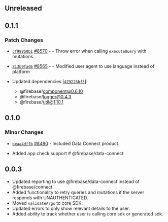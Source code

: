 ## Unreleased

## 0.1.1

### Patch Changes

- [`cf988b0b1`](https://github.com/firebase/firebase-js-sdk/commit/cf988b0b1217a06e5d1b9130d6048178626dac48) [#8570](https://github.com/firebase/firebase-js-sdk/pull/8570) - - Throw error when calling `executeQuery` with mutations

- [`813b9fad6`](https://github.com/firebase/firebase-js-sdk/commit/813b9fad63ff7b8798e4f4e17ccd528a784698d9) [#8565](https://github.com/firebase/firebase-js-sdk/pull/8565) - - Modified user agent to use language instead of platform

- Updated dependencies [[`479226bf3`](https://github.com/firebase/firebase-js-sdk/commit/479226bf3ebd99017bb12fa21440c75715658702)]:
  - @firebase/component@0.6.10
  - @firebase/logger@0.4.3
  - @firebase/util@1.10.1

## 0.1.0

### Minor Changes

- [`beaa4dffb`](https://github.com/firebase/firebase-js-sdk/commit/beaa4dffb7f48cb12ccc6c1d1b7cdc9c3605fc04) [#8480](https://github.com/firebase/firebase-js-sdk/pull/8480) - Included Data Connect product.

* Added app check support # @firebase/data-connect

## 0.0.3

- Updated reporting to use @firebase/data-connect instead of @firebase/connect.
- Added functionality to retry queries and mutations if the server responds with UNAUTHENTICATED.
- Moved `validateArgs` to core SDK.
- Updated errors to only show relevant details to the user.
- Added ability to track whether user is calling core sdk or generated sdk.
